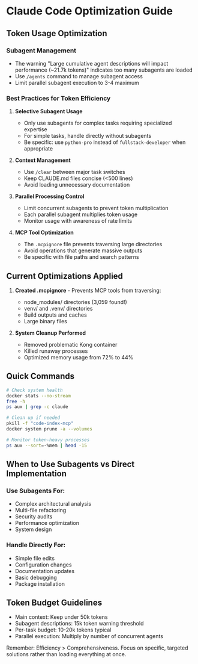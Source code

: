 # Claude Code Optimization Guide

## Token Usage Optimization

### Subagent Management
- The warning "Large cumulative agent descriptions will impact performance (~21.7k tokens)" indicates too many subagents are loaded
- Use `/agents` command to manage subagent access
- Limit parallel subagent execution to 3-4 maximum

### Best Practices for Token Efficiency

1. **Selective Subagent Usage**
   - Only use subagents for complex tasks requiring specialized expertise
   - For simple tasks, handle directly without subagents
   - Be specific: use `python-pro` instead of `fullstack-developer` when appropriate

2. **Context Management**
   - Use `/clear` between major task switches
   - Keep CLAUDE.md files concise (<500 lines)
   - Avoid loading unnecessary documentation

3. **Parallel Processing Control**
   - Limit concurrent subagents to prevent token multiplication
   - Each parallel subagent multiplies token usage
   - Monitor usage with awareness of rate limits

4. **MCP Tool Optimization**
   - The `.mcpignore` file prevents traversing large directories
   - Avoid operations that generate massive outputs
   - Be specific with file paths and search patterns

## Current Optimizations Applied

1. **Created .mcpignore** - Prevents MCP tools from traversing:
   - node_modules/ directories (3,059 found!)
   - venv/ and .venv/ directories
   - Build outputs and caches
   - Large binary files

2. **System Cleanup Performed**
   - Removed problematic Kong container
   - Killed runaway processes
   - Optimized memory usage from 72% to 44%

## Quick Commands

```bash
# Check system health
docker stats --no-stream
free -h
ps aux | grep -c claude

# Clean up if needed
pkill -f "code-index-mcp"
docker system prune -a --volumes

# Monitor token-heavy processes
ps aux --sort=-%mem | head -15
```

## When to Use Subagents vs Direct Implementation

### Use Subagents For:
- Complex architectural analysis
- Multi-file refactoring
- Security audits
- Performance optimization
- System design

### Handle Directly For:
- Simple file edits
- Configuration changes
- Documentation updates
- Basic debugging
- Package installation

## Token Budget Guidelines

- Main context: Keep under 50k tokens
- Subagent descriptions: 15k token warning threshold
- Per-task budget: 10-20k tokens typical
- Parallel execution: Multiply by number of concurrent agents

Remember: Efficiency > Comprehensiveness. Focus on specific, targeted solutions rather than loading everything at once.